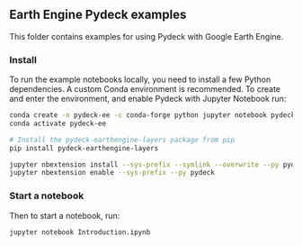 ## Earth Engine Pydeck examples

This folder contains examples for using Pydeck with Google Earth Engine.

### Install

To run the example notebooks locally, you need to install a few Python
dependencies. A custom Conda environment is recommended. To create and enter the
environment, and enable Pydeck with Jupyter Notebook run:

```bash
conda create -n pydeck-ee -c conda-forge python jupyter notebook pydeck earthengine-api requests -y
conda activate pydeck-ee

# Install the pydeck-earthengine-layers package from pip
pip install pydeck-earthengine-layers

jupyter nbextension install --sys-prefix --symlink --overwrite --py pydeck
jupyter nbextension enable --sys-prefix --py pydeck
```

### Start a notebook

Then to start a notebook, run:

```bash
jupyter notebook Introduction.ipynb
```